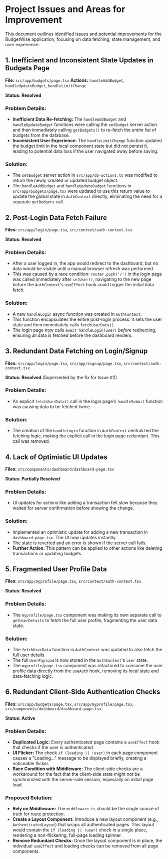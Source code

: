 # Project Issues and Areas for Improvement

This document outlines identified issues and potential improvements for the BudgetWise application, focusing on data fetching, state management, and user experience.

## 1. Inefficient and Inconsistent State Updates in Budgets Page

**File:** `src/app/budgets/page.tsx`
**Actions:** `handleAddBudget`, `handleUpdateBudget`, `handleLimitChange`

**Status: Resolved**

### Problem Details:

- **Inefficient Data Re-fetching:** The `handleAddBudget` and `handleUpdateBudget` functions were calling the `setBudget` server action and then immediately calling `getBudgets()` to re-fetch the *entire list* of budgets from the database.
- **Inconsistent User Experience:** The `handleLimitChange` function updated the budget limit in the local component state but did not persist it, leading to potential data loss if the user navigated away before saving.

### Solution:

- The `setBudget` server action in `src/app/db-actions.ts` was modified to return the newly created or updated budget object.
- The `handleAddBudget` and `handleUpdateBudget` functions in `src/app/budgets/page.tsx` were updated to use this return value to update the global state in `AuthContext` directly, eliminating the need for a separate `getBudgets` call.

## 2. Post-Login Data Fetch Failure

**Files:** `src/app/login/page.tsx`, `src/context/auth-context.tsx`

**Status: Resolved**

### Problem Details:

- After a user logged in, the app would redirect to the dashboard, but no data would be visible until a manual browser refresh was performed.
- This was caused by a race condition: `router.push('/')` in the login page was called immediately after `setUser()`, navigating to the new page before the `AuthContext`'s `useEffect` hook could trigger the initial data fetch.

### Solution:

- A new `handleLogin` async function was created in `AuthContext`.
- This function encapsulates the entire post-login process: it sets the user state and then immediately calls `fetchUserData()`.
- The login page now calls `await handleLogin(user)` *before* redirecting, ensuring all data is fetched before the dashboard renders.

## 3. Redundant Data Fetching on Login/Signup

**Files:** `src/app/login/page.tsx`, `src/app/signup/page.tsx`, `src/context/auth-context.tsx`

**Status: Resolved** (Superseded by the fix for Issue #2)

### Problem Details:

- An explicit `fetchUserData()` call in the login page's `handleSubmit` function was causing data to be fetched twice.

### Solution:

- The creation of the `handleLogin` function in `AuthContext` centralized the fetching logic, making the explicit call in the login page redundant. This call was removed.

## 4. Lack of Optimistic UI Updates

**Files:** `src/components/dashboard/dashboard-page.tsx`

**Status: Partially Resolved**

### Problem Details:

- UI updates for actions like adding a transaction felt slow because they waited for server confirmation before showing the change.

### Solution:

- Implemented an optimistic update for adding a new transaction in `dashboard-page.tsx`. The UI now updates instantly.
- The state is reverted and an error is shown if the server call fails.
- **Further Action:** This pattern can be applied to other actions like deleting transactions or updating budgets.

## 5. Fragmented User Profile Data

**Files:** `src/app/myprofile/page.tsx`, `src/context/auth-context.tsx`

**Status: Resolved**

### Problem Details:

- The `myprofile/page.tsx` component was making its own separate call to `getUserDetails` to fetch the full user profile, fragmenting the user data state.

### Solution:

- The `fetchUserData` function in `AuthContext` was updated to also fetch the full user details.
- The full `UserPayload` is now stored in the `AuthContext`'s `user` state.
- The `myprofile/page.tsx` component was refactored to consume the user profile data directly from the `useAuth` hook, removing its local state and data-fetching logic.

## 6. Redundant Client-Side Authentication Checks

**Files:** `src/app/budgets/page.tsx`, `src/app/myprofile/page.tsx`, `src/components/dashboard/dashboard-page.tsx`

**Status: Active**

### Problem Details:

- **Duplicated Logic:** Every authenticated page contains a `useEffect` hook that checks if the user is authenticated.
- **UI Flicker:** The check `if (loading || !user)` in each page component causes a "Loading..." message to be displayed briefly, creating a noticeable flicker.
- **Race Condition with Middleware:** The client-side checks are a workaround for the fact that the client-side state might not be synchronized with the server-side session, especially on initial page load.

### Proposed Solution:

- **Rely on Middleware:** The `middleware.ts` should be the single source of truth for route protection.
- **Create a Layout Component:** Introduce a new layout component (e.g., `AuthenticatedLayout`) that wraps all authenticated pages. This layout would contain the `if (loading || !user)` check in a single place, rendering a non-flickering, full-page loading spinner.
- **Remove Redundant Checks:** Once the layout component is in place, the individual `useEffect` and loading checks can be removed from all page components.
